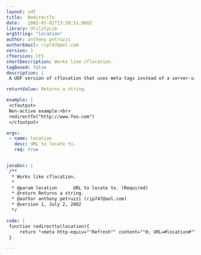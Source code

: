 ```yaml
---
layout: udf
title:  RedirectTo
date:   2002-07-02T13:20:51.000Z
library: UtilityLib
argString: "location"
author: anthony petruzzi
authorEmail: rip747@aol.com
version: 1
cfVersion: CF5
shortDescription: Works like cflocation.
tagBased: false
description: |
 A UDF version of cflocation that uses meta tags instead of a server-side redirect.

returnValue: Returns a string.

example: |
 <cfoutput>
 Non-active example:<br>
 redirectTo("http://www.foo.com")
 </cfoutput>

args:
 - name: location
   desc: URL to locate to.
   req: true


javaDoc: |
 /**
  * Works like cflocation.
  * 
  * @param location      URL to locate to. (Required)
  * @return Returns a string. 
  * @author anthony petruzzi (rip747@aol.com) 
  * @version 1, July 2, 2002 
  */

code: |
 function redirectto(location){
     return "<meta http-equiv=""Refresh"" content=""0; URL=#location#"">";
 }

---
```



